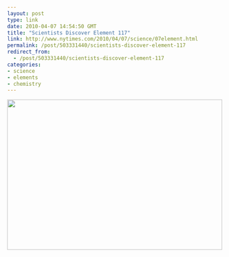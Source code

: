 ```yaml
---
layout: post
type: link
date: 2010-04-07 14:54:50 GMT
title: "Scientists Discover Element 117"
link: http://www.nytimes.com/2010/04/07/science/07element.html
permalink: /post/503331440/scientists-discover-element-117
redirect_from: 
  - /post/503331440/scientists-discover-element-117
categories:
- science
- elements
- chemistry
---
```

<img src="http://posterous.com/getfile/files.posterous.com/jhudmc/lb7plu2F2qeMePMz0JA4xVle15hrQcGAZwBpFp4Cu3wWcgjsViqTMTsWXlTn/07element_graphic-popup.jpg.scaled.500.jpg" width="500" height="350">
